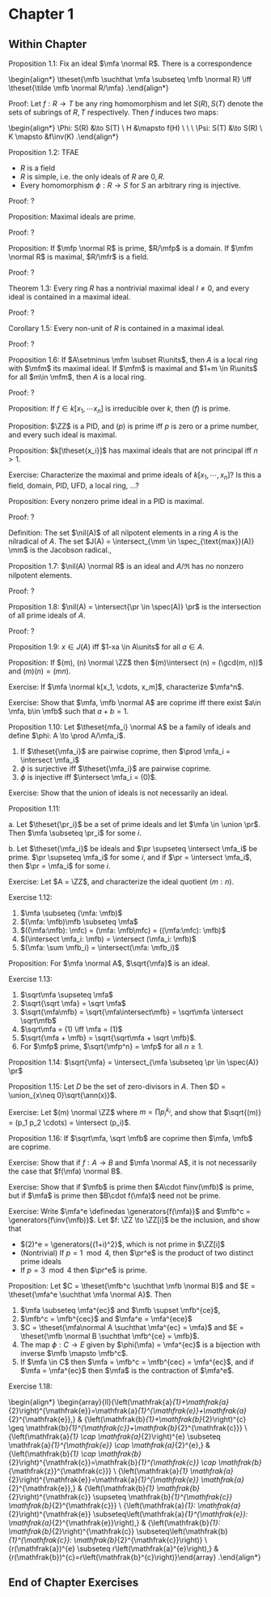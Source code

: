 # Chapter 1

## Within Chapter

Proposition 1.1:
Fix an ideal $\mfa \normal R$.
There is a correspondence

\begin{align*}
\theset{\mfb \suchthat \mfa \subseteq \mfb \normal R} \iff
\theset{\tilde \mfb \normal R/\mfa}
.\end{align*}

Proof:
Let $f: R \to T$ be any ring homomorphism and let $S(R), S(T)$ denote the sets of subrings of $R, T$ respectively.
Then $f$ induces two maps:

\begin{align*}
\Phi: S(R) &\to S(T) \\
H  &\mapsto f(H) \\
\\
\\
\Psi: S(T) &\to S(R) \\
K \mapsto &f\inv(K)
.\end{align*}






Proposition 1.2:
TFAE

- $R$ is a field
- $R$ is simple, i.e. the only ideals of $R$ are $0, R$.
- Every homomorphism $\phi: R\to S$ for $S$ an arbitrary ring is injective.

Proof:
?

Proposition:
Maximal ideals are prime.

Proof:
?

Proposition:
If $\mfp \normal R$ is prime, $R/\mfp$ is a domain.
If $\mfm \normal R$ is maximal, $R/\mfr$ is a field.

Proof:
?

Theorem 1.3:
Every ring $R$ has a nontrivial maximal ideal $I \neq 0$, and every ideal is contained in a maximal ideal.

Proof:
?

Corollary 1.5:
Every non-unit of $R$ is contained in a maximal ideal.

Proof:
?

Proposition 1.6:
If $A\setminus \mfm \subset R\units$, then $A$ is a local ring with $\mfm$ its maximal ideal.
If $\mfm$ is maximal and $1+m \in R\units$ for all $m\in \mfm$, then $A$ is a local ring.

Proof:
?

Proposition:
If $f\in k[x_1, \cdots x_n]$ is irreducible over $k$, then $(f)$ is prime.


Proposition:
$\ZZ$ is a PID, and $(p)$ is prime iff $p$ is zero or a prime number, and every such ideal is maximal.

Proposition:
$k[\theset{x_i}]$ has maximal ideals that are not principal iff $n>1$.

Exercise:
Characterize the maximal and prime ideals of $k[x_1, \cdots, x_n]$? 
Is this a field, domain, PID, UFD, a local ring, ...?

Proposition:
Every nonzero prime ideal in a PID is maximal.

Proof:
?

Definition:
The set $\nil(A)$ of all nilpotent elements in a ring $A$ is the nilradical of $A$.
The set $J(A) = \intersect_{\mm \in \spec_{\text{max}}(A)} \mm$ is the Jacobson radical., 

Proposition 1.7:
$\nil(A) \normal R$ is an ideal and $A/\mathfrak{R}$ has no nonzero nilpotent elements.

Proof:
?

Proposition 1.8:
$\nil(A) = \intersect{\pr \in \spec(A)} \pr$ is the intersection of all prime ideals of $A$.

Proof:
?

Proposition 1.9:
$x\in J(A)$ iff $1-xa \in A\units$ for all $a\in A$.

Proposition:
If $(m), (n) \normal \ZZ$ then $(m)\intersect (n) = (\gcd(m, n))$ and $(m)(n) = (mn)$.

Exercise:
If $\mfa \normal k[x_1, \cdots, x_m]$, characterize $\mfa^n$.

Exercise:
Show that $\mfa, \mfb \normal A$ are coprime iff there exist $a\in \mfa, b\in \mfb$ such that $a+b = 1$.

Proposition 1.10:
Let $\theset{mfa_i} \normal A$ be a family of ideals and define $\phi: A \to \prod A/\mfa_i$. 

1. If $\theset{\mfa_i}$ are pairwise coprime, then $\prod \mfa_i = \intersect \mfa_i$
2. $\phi$ is surjective iff $\theset{\mfa_i}$ are pairwise coprime.
3. $\phi$ is injective iff $\intersect \mfa_i = (0)$.

Exercise:
Show that the union of ideals is not necessarily an ideal.

Proposition 1.11:

a. Let $\theset{\pr_i}$ be a set of prime ideals and let $\mfa \in \union \pr$.
  Then $\mfa \subseteq \pr_i$ for some $i$.

b. Let $\theset{\mfa_i}$ be ideals and $\pr \supseteq \intersect \mfa_i$ be prime.
  $\pr \supseteq \mfa_i$ for some $i$, and if $\pr = \intersect \mfa_i$, then $\pr = \mfa_i$ for some $i$.

Exercise:
Let $A = \ZZ$, and characterize the ideal quotient $(m : n)$.

Exercise 1.12:

1. $\mfa \subseteq (\mfa: \mfb)$
2. $(\mfa: \mfb)\mfb \subseteq \mfa$
3. $((\mfa:\mfb): \mfc) = (\mfa: \mfb\mfc) = ((\mfa:\mfc): \mfb)$
4. $(\intersect \mfa_i: \mfb) = \intersect (\mfa_i: \mfb)$
5. $(\mfa: \sum \mfb_i) = \intersect(\mfa: \mfb_i)$

Proposition:
For $\mfa \normal A$, $\sqrt{\mfa}$ is an ideal.

Exercise 1.13:

1. $\sqrt\mfa \supseteq \mfa$
2. $\sqrt{\sqrt \mfa} = \sqrt \mfa$
3. $\sqrt{\mfa\mfb} = \sqrt{\mfa\intersect\mfb} = \sqrt\mfa \intersect \sqrt\mfb$
4. $\sqrt\mfa = (1) \iff \mfa = (1)$
5. $\sqrt{\mfa + \mfb} = \sqrt{\sqrt\mfa + \sqrt \mfb}$.
6. For $\mfp$ prime, $\sqrt{\mfp^n} = \mfp$ for all $n\geq 1$.

Proposition 1.14:
$\sqrt{\mfa} = \intersect_{\mfa \subseteq \pr \in \spec(A)} \pr$

Proposition 1.15:
Let $D$ be the set of zero-divisors in $A$. 
Then $D = \union_{x\neq 0}\sqrt{\ann(x)}$.

Exercise:
Let $(m) \normal \ZZ$ where $m = \prod p_i^{k_i}$, and show that $\sqrt{(m)} = (p_1 p_2 \cdots) = \intersect (p_i)$.

Proposition 1.16:
If $\sqrt\mfa, \sqrt \mfb$ are coprime then $\mfa, \mfb$ are coprime.

Exercise:
Show that if $f: A\to B$ and $\mfa \normal A$, it is not necessarily the case that $f(\mfa) \normal B$.

Exercise:
Show that if $\mfb$ is prime then $A\cdot f\inv(\mfb)$ is prime, but if $\mfa$ is prime then $B\cdot f(\mfa)$ need not be prime.

Exercise:
Write $\mfa^e \definedas \generators{f(\mfa)}$ and $\mfb^c = \generators{f\inv(\mfb)}$. 
Let $f: \ZZ \to \ZZ[i]$ be the inclusion, and show that

- $(2)^e = \generators{(1+i)^2}$, which is not prime in $\ZZ[i]$
- (Nontrivial) If $p = 1\mod 4$, then $\pr^e$ is the product of two distinct prime ideals
- If $p=3\mod 4$ then $\pr^e$ is prime.


Proposition:
Let $C = \theset{\mfb^c \suchthat \mfb \normal B}$ and $E = \theset{\mfa^e \suchthat \mfa \normal A}$.
Then

1. $\mfa \subseteq \mfa^{ec}$ and $\mfb \supset \mfb^{ce}$,
2. $\mfb^c = \mfb^{cec}$ and $\mfa^e = \mfa^{ece}$
3. $C = \theset{\mfa\normal A \suchthat \mfa^{ec} = \mfa}$ and $E = \theset{\mfb \normal B \suchthat \mfb^{ce} = \mfb}$.
4. The map $\phi: C\to E$ given by $\phi(\mfa) = \mfa^{ec}$ is a bijection with inverse $\mfb \mapsto \mfb^c$.
5. If $\mfa \in C$ then $\mfa = \mfb^c = \mfb^{cec} = \mfa^{ec}$, and if $\mfa = \mfa^{ec}$ then $\mfa$ is the contraction of $\mfa^e$.


Exercise 1.18:

\begin{align*}
\begin{array}{ll}{\left(\mathfrak{a}_{1}+\mathfrak{a}_{2}\right)^{\mathfrak{e}}=\mathfrak{a}_{1}^{\mathfrak{e}}+\mathfrak{a}_{2}^{\mathfrak{e}},} & {\left(\mathfrak{b}_{1}+\mathfrak{b}_{2}\right)^{c} \geq \mathfrak{b}_{1}^{\mathfrak{c}}+\mathfrak{b}_{2}^{\mathfrak{c}}} \\ {\left(\mathfrak{a}_{1} \cap \mathfrak{a}_{2}\right)^{e} \subseteq \mathfrak{a}_{1}^{\mathfrak{e}} \cap \mathfrak{a}_{2}^{e},} & {\left(\mathfrak{b}_{1} \cap \mathfrak{b}_{2}\right)^{\mathfrak{c}}=\mathfrak{b}_{1}^{\mathfrak{c}} \cap \mathfrak{b}_{\mathfrak{z}}^{\mathfrak{c}}} \\ {\left(\mathfrak{a}_{1} \mathfrak{a}_{2}\right)^{\mathfrak{e}}=\mathfrak{a}_{1}^{\mathfrak{e}} \mathfrak{a}_{2}^{\mathfrak{e}},} & {\left(\mathfrak{b}_{1} \mathfrak{b}_{2}\right)^{\mathfrak{c}} \supseteq \mathfrak{b}_{1}^{\mathfrak{c}} \mathfrak{b}_{2}^{\mathfrak{c}}} \\ {\left(\mathfrak{a}_{1}: \mathfrak{a}_{2}\right)^{\mathfrak{e}} \subseteq\left(\mathfrak{a}_{1}^{\mathfrak{e}}: \mathfrak{a}_{2}^{\mathfrak{e}}\right),} & {\left(\mathfrak{b}_{1}: \mathfrak{b}_{2}\right)^{\mathfrak{c}} \subseteq\left(\mathfrak{b}_{1}^{\mathfrak{c}}: \mathfrak{b}_{2}^{\mathfrak{c}}\right)} \\ {r(\mathfrak{a})^{e} \subseteq r\left(\mathfrak{a}^{e}\right),} & {r(\mathfrak{b})^{c}=r\left(\mathfrak{b}^{c}\right)}\end{array}
.\end{align*}


## End of Chapter Exercises

